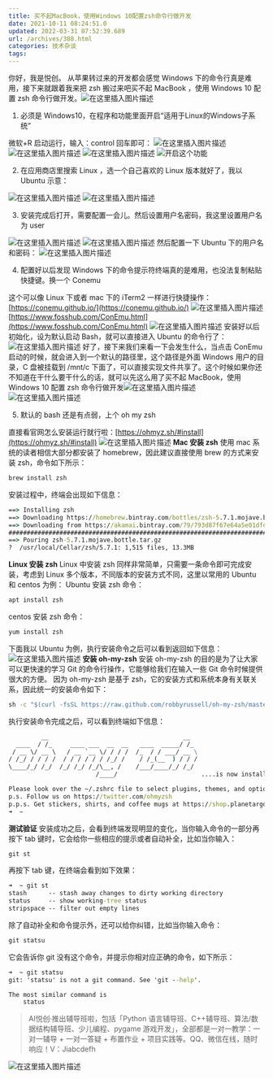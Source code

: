 ```yaml
---
title: 买不起MacBook，使用Windows 10配置zsh命令行做开发
date: 2021-10-11 08:24:51.0
updated: 2022-03-31 07:52:39.689
url: /archives/388.html
categories: 技术杂谈
tags: 
---
```




你好，我是悦创。 从苹果转过来的开发都会感觉 Windows 下的命令行真是难用，接下来就跟着我来把 zsh 搬过来吧买不起 MacBook ，使用 Windows 10 配置 zsh 命令行做开发。![在这里插入图片描述](https://img-blog.csdnimg.cn/5544a37708994620850b7af0dcdf0ad1.png)

1.  必须是 Windows10，在程序和功能里面开启“适用于Linux的Windows子系统”

微软+R 启动运行，输入：control 回车即可： ![在这里插入图片描述](https://img-blog.csdnimg.cn/2f26922f23994217b6cf777e6de94eea.png) ![在这里插入图片描述](https://img-blog.csdnimg.cn/16c4a599fc304134ad0cfe3d42233d75.png) ![在这里插入图片描述](https://img-blog.csdnimg.cn/b71a695389c741f283d5fb97933b8ee3.png) ![开启这个功能](https://img-blog.csdnimg.cn/20e85a637c0b45568d8b73392d3f6f35.png)

2.  在应用商店里搜索 Linux ，选一个自己喜欢的 Linux 版本就好了，我以 Ubuntu 示意：

![在这里插入图片描述](https://img-blog.csdnimg.cn/4c5b9795437b4a0bb4065e68bf815029.png) ![在这里插入图片描述](https://img-blog.csdnimg.cn/dbd51a5de2ea4840b3c6ac31e980fa97.png)

3.  安装完成后打开，需要配置一会儿。然后设置用户名密码，我这里设置用户名为 user

![在这里插入图片描述](https://img-blog.csdnimg.cn/41057acfc2dd41458eb0b5886afa5b93.png) ![在这里插入图片描述](https://img-blog.csdnimg.cn/f5b34ba9f8534009876bfcd946c7c4ca.png) 然后配置一下 Ubuntu 下的用户名和密码： ![在这里插入图片描述](https://img-blog.csdnimg.cn/de1ce9e18b8a47dd9066a342e36d4a9f.png)

4.  配置好以后发现 Windows 下的命令提示符终端真的是难用，也没法复制粘贴快捷键。换一个 Conemu

这个可以像 Linux 下或者 mac 下的 iTerm2 一样进行快捷操作：[https://conemu.github.io/](https://conemu.github.io/) ![在这里插入图片描述](https://img-blog.csdnimg.cn/2aac52c82d004db2946d402b205522ba.png) [https://www.fosshub.com/ConEmu.html](https://www.fosshub.com/ConEmu.html) ![在这里插入图片描述](https://img-blog.csdnimg.cn/806958959e79440f9b6bc43ee75e93d0.png) 安装好以后初始化，设为默认启动 Bash，就可以直接进入 Ubuntu 的命令行了： ![在这里插入图片描述](https://img-blog.csdnimg.cn/9da2a3e14d2b4c1c90d432902f54c768.png) 好了，接下来我们来看一下会发生什么，当点击 ConEmu 启动的时候，就会进入到一个默认的路径里，这个路径是外面 Windows 用户的目录，C 盘被挂载到 /mnt/c 下面了，可以直接实现文件共享了。这个时候如果你还不知道在干什么要干什么的话，就可以先这么用了买不起 MacBook，使用 Windows 10 配置 zsh 命令行做开发![在这里插入图片描述](https://img-blog.csdnimg.cn/716fef054c9f4e029e63b70ba1a91e94.png) ![在这里插入图片描述](https://img-blog.csdnimg.cn/d329b46661004403944c39ebcc562f77.png)

5.  默认的 bash 还是有点弱，上个 oh my zsh

直接看官网怎么安装运行就行啦：[https://ohmyz.sh/#install](https://ohmyz.sh/#install) ![在这里插入图片描述](https://img-blog.csdnimg.cn/a45f1416478c4b978a140e15f646be7f.png) **Mac 安装 zsh** 使用 mac 系统的读者相信大部分都安装了 homebrew，因此建议直接使用 brew 的方式来安装 zsh，命令如下所示：

```cmd
brew install zsh
```

安装过程中，终端会出现如下信息：

```cmd
==> Installing zsh
==> Downloading https://homebrew.bintray.com/bottles/zsh-5.7.1.mojave.bottle.tar
==> Downloading from https://akamai.bintray.com/79/793d87f67e64a5e01dfdea890af21
######################################################################## 100.0%
==> Pouring zsh-5.7.1.mojave.bottle.tar.gz
?  /usr/local/Cellar/zsh/5.7.1: 1,515 files, 13.3MB
```

**Linux 安装 zsh** Linux 中安装 zsh 同样非常简单，只需要一条命令即可完成安装，考虑到 Linux 多个版本，不同版本的安装方式不同，这里以常用的 Ubuntu 和 centos 为例： Ubuntu 安装 zsh 命令：

```cmd
apt install zsh
```

centos 安装 zsh 命令：

```cmd
yum install zsh
```

下面我以 Ubuntu 为例，执行安装命令之后可以看到返回如下信息： ![在这里插入图片描述](https://img-blog.csdnimg.cn/c47e4f8273a24c1e9c719918cbc7cf22.png) **安装 oh-my-zsh** 安装 oh-my-zsh 的目的是为了让大家可以更快速的学习 Git 的命令行操作，它能够给我们在输入一些 Git 命令时候提供很大的方便。 因为 oh-my-zsh 是基于 zsh，它的安装方式和系统本身有关联关系，因此统一的安装命令如下：

```cmd
sh -c "$(curl -fsSL https://raw.github.com/robbyrussell/oh-my-zsh/master/tools/install.sh)"
```

执行安装命令完成之后，可以看到终端如下信息：

```cmd
         __                                     __
  ____  / /_     ____ ___  __  __   ____  _____/ /_
 / __ \/ __ \   / __ `__ \/ / / /  /_  / / ___/ __ \
/ /_/ / / / /  / / / / / / /_/ /    / /_(__  ) / / /
\____/_/ /_/  /_/ /_/ /_/\__, /    /___/____/_/ /_/
                        /____/                       ....is now installed!

Please look over the ~/.zshrc file to select plugins, themes, and options.
p.s. Follow us on https://twitter.com/ohmyzsh
p.p.s. Get stickers, shirts, and coffee mugs at https://shop.planetargon.com/collections/oh-my-zsh
➜  ~
```

**测试验证** 安装成功之后，会看到终端发现明显的变化，当你输入命令的一部分再按下 tab 键时，它会给你一些相应的提示或者自动补全，比如当你输入：

```cmd
git st
```

再按下 tab 键，在终端会看到如下效果：

```cmd
➜  ~ git st
stash      -- stash away changes to dirty working directory
status     -- show working-tree status
stripspace -- filter out empty lines
```

除了自动补全和命令提示外，还可以给你纠错，比如当你输入命令：

```cmd
git statsu
```

它会告诉你 git 没有这个命令，并提示你相对应正确的命令，如下所示：

```cmd
➜  ~ git statsu
git: 'statsu' is not a git command. See 'git --help'.

The most similar command is
    status
```

> AI悦创·推出辅导班啦，包括「Python 语言辅导班、C++辅导班、算法/数据结构辅导班、少儿编程、pygame 游戏开发」，全部都是一对一教学：一对一辅导 + 一对一答疑 + 布置作业 + 项目实践等。QQ、微信在线，随时响应！V：Jiabcdefh

![在这里插入图片描述](https://img-blog.csdnimg.cn/99d1ceb0cfb74697979c6ab989c070f4.png)